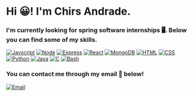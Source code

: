 # Hi 😀! I'm Chirs Andrade.

### I'm currently looking for spring software internships 🖥️. Below you can find some of my skills.
[![Javscript](https://img.icons8.com/color/48/000000/javascript.png)](https://en.wikipedia.org/wiki/JavaScript)
[![Node](https://img.icons8.com/color/48/000000/nodejs.png)](https://en.wikipedia.org/wiki/Node.js)
[![Express](https://www.vectorlogo.zone/logos/expressjs/expressjs-icon.svg)](https://en.wikipedia.org/wiki/Express.js)
[![React](https://img.icons8.com/offices/30/000000/react.png)](https://en.wikipedia.org/wiki/React_(web_framework))
[![MongoDB](https://img.icons8.com/color/48/000000/mongodb.png)](https://en.wikipedia.org/wiki/MongoDB)
[![HTML](https://img.icons8.com/nolan/64/html-filetype.png)](https://en.wikipedia.org/wiki/HTML)
[![CSS](https://img.icons8.com/nolan/64/css-filetype.png)](https://en.wikipedia.org/wiki/CSS)
[![Python](https://img.icons8.com/color/48/000000/python.png)](https://en.wikipedia.org/wiki/Python_(programming_language))
[![Java](https://img.icons8.com/color/48/000000/java-coffee-cup-logo.png)](https://en.wikipedia.org/wiki/Java_(programming_language))
[![C](https://img.icons8.com/color/48/000000/c-programming.png)](https://en.wikipedia.org/wiki/C_(programming_language))
[![Bash](https://img.icons8.com/doodle/48/000000/console--v2.png)](https://en.wikipedia.org/wiki/Bash_(Unix_shell))

### You can contact me through my email 📧 below!
[![Email](https://img.shields.io/badge/-Email-red?style=for-the-badge&logo=Gmail&logoColor=white&link=mailto:chrisfandrade16@gmail.com)](mailto:chrisfandrade16@gmail.com)
